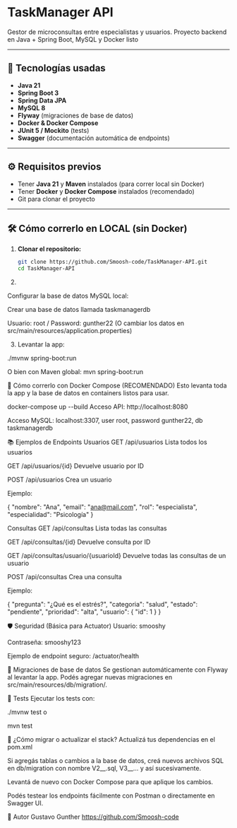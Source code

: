# TaskManager API

Gestor de microconsultas entre especialistas y usuarios. Proyecto backend en Java + Spring Boot, MySQL y Docker listo 

---

## 🚀 Tecnologías usadas

- **Java 21**
- **Spring Boot 3**
- **Spring Data JPA**
- **MySQL 8**
- **Flyway** (migraciones de base de datos)
- **Docker & Docker Compose**
- **JUnit 5 / Mockito** (tests)
- **Swagger** (documentación automática de endpoints)

---

## ⚙️ Requisitos previos

- Tener **Java 21** y **Maven** instalados (para correr local sin Docker)
- Tener **Docker** y **Docker Compose** instalados (recomendado)
- Git para clonar el proyecto

---

## 🛠️ Cómo correrlo en LOCAL (sin Docker)

1. **Clonar el repositorio:**

   ```bash
   git clone https://github.com/Smoosh-code/TaskManager-API.git
   cd TaskManager-API


2.

Configurar la base de datos MySQL local:

Crear una base de datos llamada taskmanagerdb

Usuario: root / Password: gunther22
(O cambiar los datos en src/main/resources/application.properties)


3. Levantar la app: 

./mvnw spring-boot:run

O bien con Maven global: mvn spring-boot:run

🐳 Cómo correrlo con Docker Compose (RECOMENDADO)
Esto levanta toda la app y la base de datos en containers listos para usar.

docker-compose up --build
Acceso API: http://localhost:8080

Acceso MySQL: localhost:3307, user root, password gunther22, db taskmanagerdb


📚 Ejemplos de Endpoints
Usuarios
GET /api/usuarios
Lista todos los usuarios

GET /api/usuarios/{id}
Devuelve usuario por ID

POST /api/usuarios
Crea un usuario

Ejemplo:

{
  "nombre": "Ana",
  "email": "ana@mail.com",
  "rol": "especialista",
  "especialidad": "Psicología"
}


Consultas
GET /api/consultas
Lista todas las consultas

GET /api/consultas/{id}
Devuelve consulta por ID

GET /api/consultas/usuario/{usuarioId}
Devuelve todas las consultas de un usuario

POST /api/consultas
Crea una consulta


Ejemplo:

{
  "pregunta": "¿Qué es el estrés?",
  "categoria": "salud",
  "estado": "pendiente",
  "prioridad": "alta",
  "usuario": { "id": 1 }
}

🛡️ Seguridad (Básica para Actuator)
Usuario: smooshy

Contraseña: smooshy123

Ejemplo de endpoint seguro: /actuator/health



📝 Migraciones de base de datos
Se gestionan automáticamente con Flyway al levantar la app.
Podés agregar nuevas migraciones en src/main/resources/db/migration/.


🧪 Tests
Ejecutar los tests con:

./mvnw test
o

mvn test


🐞 ¿Cómo migrar o actualizar el stack?
Actualizá tus dependencias en el pom.xml

Si agregás tablas o cambios a la base de datos, creá nuevos archivos SQL en db/migration con nombre V2__<descripcion>.sql, V3__... y así sucesivamente.

Levantá de nuevo con Docker Compose para que aplique los cambios.

Podés testear los endpoints fácilmente con Postman o directamente en Swagger UI.


🤝 Autor
Gustavo Gunther
https://github.com/Smoosh-code


